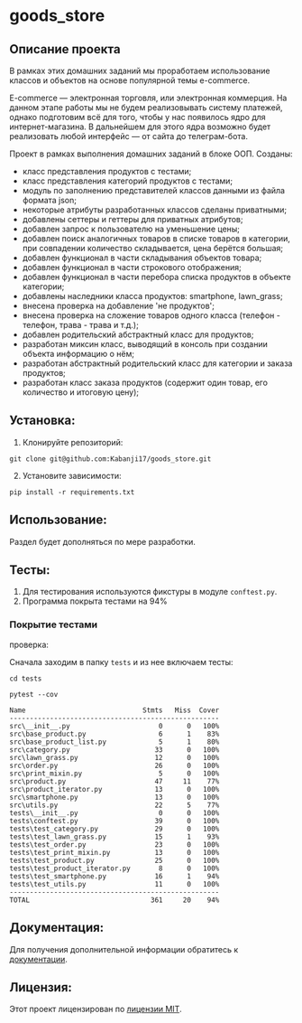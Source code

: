 # goods_store

## Описание проекта

В рамках этих домашних заданий мы проработаем использование классов и объектов на основе популярной темы e-commerce.

E-commerce — электронная торговля, или электронная коммерция. На данном этапе работы мы не будем реализовывать систему платежей, однако подготовим всё для того, чтобы у нас появилось ядро для интернет-магазина. В дальнейшем для этого ядра возможно будет реализовать любой интерфейс — от сайта до телеграм-бота.

Проект в рамках выполнения домашних заданий в блоке ООП. Созданы:

- класс представления продуктов с тестами;
- класс представления категорий продуктов с тестами;
- модуль по заполнению представителей классов данными из файла формата json;
- некоторые атрибуты разработанных классов сделаны приватными;
- добавлены сеттеры и геттеры для приватных атрибутов;
- добавлен запрос к пользователю на уменьшение цены;
- добавлен поиск аналогичных товаров в списке товаров в категории, при совпадении количество складывается, цена берётся большая;
- добавлен функционал в части складывания объектов товара;
- добавлен функционал в части строкового отображения;
- добавлен функционал в части перебора списка продуктов в объекте категории;
- добавлены наследники класса продуктов: smartphone, lawn_grass;
- внесена проверка на добавление 'не продуктов';
- внесена проверка на сложение товаров одного класса (телефон - телефон, трава - трава и т.д.);
- добавлен родительский абстрактный класс для продуктов;
- разработан миксин класс, выводящий в консоль при создании объекта информацию о нём;
- разработан абстрактный родительский класс для категории и заказа продуктов;
- разработан класс заказа продуктов (содержит один товар, его количество и итоговую цену);

## Установка:

1. Клонируйте репозиторий:
```
git clone git@github.com:Kabanji17/goods_store.git
```
2. Установите зависимости:
```
pip install -r requirements.txt
```
## Использование:

Раздел будет дополняться по мере разработки.

## Тесты:
1. Для тестирования используются фикстуры в модуле ```conftest.py```.
2. Программа покрыта тестами на 94%

### Покрытие тестами 

проверка:

Сначала заходим в папку ```tests``` и из нее включаем тесты:
```
cd tests
```
```
pytest --cov
```
```
Name                             Stmts   Miss  Cover
----------------------------------------------------
src\__init__.py                      0      0   100%
src\base_product.py                  6      1    83%
src\base_product_list.py             5      1    80%
src\category.py                     33      0   100%
src\lawn_grass.py                   12      0   100%
src\order.py                        26      0   100%
src\print_mixin.py                   5      0   100%
src\product.py                      47     11    77%
src\product_iterator.py             13      0   100%
src\smartphone.py                   13      0   100%
src\utils.py                        22      5    77%
tests\__init__.py                    0      0   100%
tests\conftest.py                   39      0   100%
tests\test_category.py              29      0   100%
tests\test_lawn_grass.py            15      1    93%
tests\test_order.py                 23      0   100%
tests\test_print_mixin.py           13      0   100%
tests\test_product.py               25      0   100%
tests\test_product_iterator.py       8      0   100%
tests\test_smartphone.py            16      1    94%
tests\test_utils.py                 11      0   100%
----------------------------------------------------
TOTAL                              361     20    94%
```
## Документация:

Для получения дополнительной информации обратитесь к [документации](docs/README.md).

## Лицензия:

Этот проект лицензирован по [лицензии MIT](LICENSE).